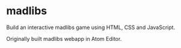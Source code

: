 # madlibs

Build an interactive madlibs game using HTML, CSS and JavaScript. 

Originally built madlibs webapp in Atom Editor. 
